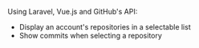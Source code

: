 Using Laravel, Vue.js and GitHub's API: 

  - Display an account's repositories in a selectable list
  - Show commits when selecting a repository
